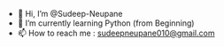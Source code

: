 - 👋 Hi, I’m @Sudeep-Neupane
- 🌱 I’m currently learning Python (from Beginning)
- 📫 How to reach me : sudeepneupane010@gmail.com
